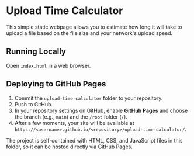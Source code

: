 # Upload Time Calculator

This simple static webpage allows you to estimate how long it will take to upload a file based on the file size and your network's upload speed.

## Running Locally
Open `index.html` in a web browser.

## Deploying to GitHub Pages
1. Commit the `upload-time-calculator` folder to your repository.
2. Push to GitHub.
3. In your repository settings on GitHub, enable **GitHub Pages** and choose the branch (e.g., `main`) and the `/root` folder (`/`).
4. After a few moments, your site will be available at `https://<username>.github.io/<repository>/upload-time-calculator/`.

The project is self-contained with HTML, CSS, and JavaScript files in this folder, so it can be hosted directly via GitHub Pages.
